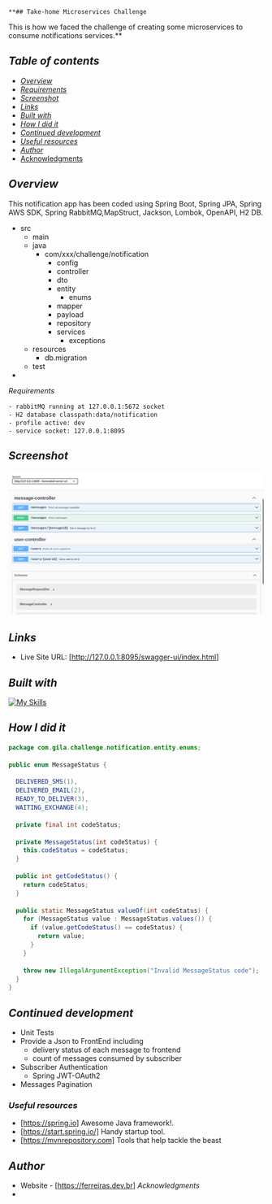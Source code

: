                                                                                                                                                                                                                                                                                                                                                                                                                                                                                                                                                                                                                                                                                                                                                                                                                                                                                                                                                                                                                                                                                                                                                                                                                                                                                                                                                                                                                                                                                                                                                                                                                                                                                                                                                                       **## Take-home Microservices Challenge

This is how we faced the challenge of creating some microservices
to consume notifications services.**

## _Table of contents_

- [_Overview_](#overview)
- [_Requirements_](#requirements)
- [_Screenshot_](#screenshot)
- [_Links_](#links)
- [_Built with_](#built-with)
- [_How I did it_](#how-i-did-it)
- [_Continued development_](#continued-development)
- [_Useful resources_](#useful-resources)
- [_Author_](#author)
- [Acknowledgments](#acknowledgments)

## _Overview_

This notification app has been coded using Spring Boot, Spring JPA, Spring AWS SDK, Spring RabbitMQ,MapStruct, Jackson,
Lombok, OpenAPI, H2 DB.

- src
    - main
    - java
        - com/xxx/challenge/notification
            - config
            - controller
            - dto
            - entity
                - enums
            - mapper
            - payload
            - repository
            - services
                - exceptions
    - resources
        - db.migration
    - test
-

_Requirements_

  ```
  - rabbitMQ running at 127.0.0.1:5672 socket
  - H2 database classpath:data/notification
  - profile active: dev
  - service socket: 127.0.0.1:8095

```

## _Screenshot_

[![](./notification.png)]()

## _Links_

- Live Site URL: [http://127.0.0.1:8095/swagger-ui/index.html] 

## _Built with_

[![My Skills](https://skillicons.dev/icons?i=java,spring,redhat,aws,idea,git,github)](https://skillicons.dev)

## _How I did it_

```java
package com.gila.challenge.notification.entity.enums;

public enum MessageStatus {

  DELIVERED_SMS(1),
  DELIVERED_EMAIL(2),
  READY_TO_DELIVER(3),
  WAITING_EXCHANGE(4);

  private final int codeStatus;

  private MessageStatus(int codeStatus) {
    this.codeStatus = codeStatus;
  }

  public int getCodeStatus() {
    return codeStatus;
  }

  public static MessageStatus valueOf(int codeStatus) {
    for (MessageStatus value : MessageStatus.values()) {
      if (value.getCodeStatus() == codeStatus) {
        return value;
      }
    }

    throw new IllegalArgumentException("Invalid MessageStatus code");
  }
}
``` 

## _Continued development_

- Unit Tests
- Provide a Json to FrontEnd including
    - delivery status of each message to frontend
    - count of messages consumed by subscriber
- Subscriber Authentication
    - Spring JWT-OAuth2
- Messages Pagination

### _Useful resources_

- [https://spring.io] Awesome Java framework!.
- [https://start.spring.io/]  Handy startup tool.
- [https://mvnrepository.com] Tools that help tackle the beast

## _Author_

- Website - [https://ferreiras.dev.br]
  _Acknowledgments_
- 
